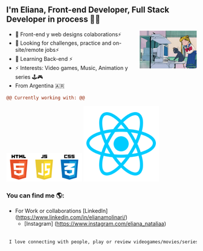 ## I'm Eliana, Front-end Developer, Full Stack Developer in process 👩‍💻
      
<img align="right" width="30%" src="https://github.com/Eliana-Molinari/Eliana-Molinari/blob/main/Compu.gif"> 

 

- 👯 Front-end y web designs colaborations⚡
- 🤔 Looking for challenges, practice and on-site/remote jobs⚡
- 🌱 Learning Back-end ⚡
- ⚡ Interests: Video games, Music, Animation y series 🕹️🎮 
- From Argentina 🇦🇷


 
 
```diff
@@ Currently working with: @@
```

  
<img src="https://github.com/Eliana-Molinari/Eliana-Molinari/blob/main/pngegg.png" width="200" > 
<img  src="https://github.com/Eliana-Molinari/Eliana-Molinari/blob/main/kisspng-react-javascript-angularjs-ionic-atom-5b154be6947457.3471941815281223426081.png" width="200"> 

### You can find me 🌎:


 - For Work  or collaborations [LinkedIn] (https://www.linkedin.com/in/elianamolinari/)
   - [Instagram]  (https://www.instagram.com/eliana_nataliaa)
   
```diff

 I love connecting with people, play or review videogames/movies/series,so if you want to say hi, I'll be happy to meet you✨
 
 ```




